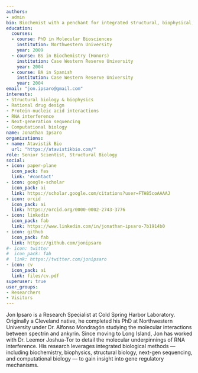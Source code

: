 ```yaml
---
authors:
- admin
bio: Biochemist with a penchant for integrated structural, biophysical, and computational methods.
education:
  courses:
  - course: PhD in Molecular Biosciences
    institution: Northwestern University
    year: 2009
  - course: BS in Biochemistry (Honors)
    institution: Case Western Reserve University
    year: 2004
  - course: BA in Spanish
    institution: Case Western Reserve University
    year: 2004
email: "jon.ipsaro@gmail.com"
interests:
- Structural biology & biophysics
- Rational drug design
- Protein-nucleic acid interactions
- RNA interference
- Next-generation sequencing
- Computational biology
name: Jonathan Ipsaro
organizations:
- name: Atavistik Bio
  url: "https://atavistikbio.com/"
role: Senior Scientist, Structural Biology
social:
- icon: paper-plane
  icon_pack: fas
  link: '#contact'
- icon: google-scholar
  icon_pack: ai
  link: https://scholar.google.com/citations?user=FTH85coAAAAJ
- icon: orcid
  icon_pack: ai
  link: https://orcid.org/0000-0002-2743-3776
- icon: linkedin
  icon_pack: fab
  link: https://www.linkedin.com/in/jonathan-ipsaro-7b1914b0
- icon: github
  icon_pack: fab
  link: https://github.com/jonipsaro
#- icon: twitter
#  icon_pack: fab
#  link: https://twitter.com/jonipsaro
- icon: cv
  icon_pack: ai
  link: files/cv.pdf
superuser: true
user_groups:
- Researchers
- Visitors
---
```


Jon Ipsaro is a Research Specialist at Cold Spring Harbor Laboratory. Originally a Cleveland native, he completed his PhD at Northwestern University under Dr. Alfonso Mondragón studying the molecular interactions between spectrin and ankyrin.  Since moving to Long Island, Jon has worked with Dr. Leemor Joshua-Tor to detail the molecular underpinnings of RNA interference. His research leverages integrated biological methods &mdash; including biochemistry, biophysics, structural biology, next-gen sequencing, and computational biology &mdash; to gain insight into gene regulatory mechanisms.